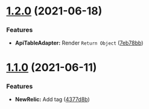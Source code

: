 # [1.2.0](https://github.com/Royal-Navy/docs.royalnavy.io/compare/1.1.0...1.2.0) (2021-06-18)


### Features

* **ApiTableAdapter:** Render `Return Object` ([7eb78bb](https://github.com/Royal-Navy/docs.royalnavy.io/commit/7eb78bb0332ddacfb1590b86d268e35e3b6f4f19))

# [1.1.0](https://github.com/Royal-Navy/docs.royalnavy.io/compare/1.0.0...1.1.0) (2021-06-11)


### Features

* **NewRelic:** Add tag ([4377d8b](https://github.com/Royal-Navy/docs.royalnavy.io/commit/4377d8be8e874a8de886ea92a9bb7134ba584880))
